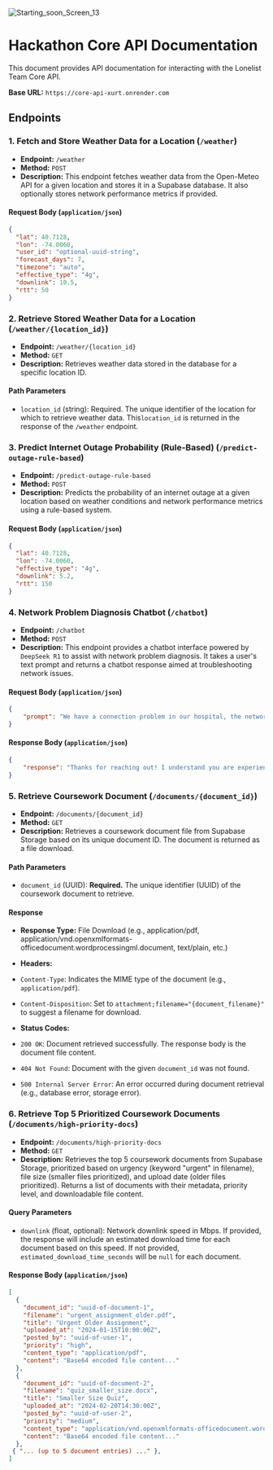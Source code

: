 
![Starting_soon_Screen_13](https://github.com/user-attachments/assets/d648675e-4f85-4215-abe4-46311e54b09a)

# Hackathon Core API Documentation

This document provides API documentation for interacting with the Lonelist Team Core API.

**Base URL:** `https://core-api-xurt.onrender.com`

## Endpoints

### 1. Fetch and Store Weather Data for a Location (`/weather`)

*   **Endpoint:** `/weather`
*   **Method:** `POST`
*   **Description:** This endpoint fetches weather data from the Open-Meteo API for a given location and stores it in a Supabase database. It also optionally stores network performance metrics if provided.

#### Request Body (`application/json`)

```json
{
  "lat": 40.7128,        
  "lon": -74.0060,      
  "user_id": "optional-uuid-string", 
  "forecast_days": 7,   
  "timezone": "auto",   
  "effective_type": "4g",
  "downlink": 10.5,      
  "rtt": 50              
}
```
### 2. Retrieve Stored Weather Data for a Location (`/weather/{location_id}`)
- **Endpoint:** `/weather/{location_id}`
- **Method:** `GET`
- **Description:** Retrieves weather data stored in the database for a specific location ID.

#### Path Parameters
- `location_id` (string): Required. The unique identifier of the location for which to retrieve weather data. This`location_id` is returned in the response of the `/weather` endpoint.

### 3. Predict Internet Outage Probability (Rule-Based) (`/predict-outage-rule-based`)

- **Endpoint:** `/predict-outage-rule-based`
- **Method:** `POST`
- **Description:** Predicts the probability of an internet outage at a given location based on weather conditions and network performance metrics using a rule-based system.

#### Request Body (`application/json`)

```json
{
  "lat": 40.7128,       
  "lon": -74.0060,       
  "effective_type": "4g",
  "downlink": 5.2,      
  "rtt": 150             
}
```

### 4. Network Problem Diagnosis Chatbot (`/chatbot`)
- **Endpoint:** `/chatbot`
- **Method:** `POST`
- **Description:** This endpoint provides a chatbot interface powered by `DeepSeek R1` to assist with network problem diagnosis. It takes a user's text prompt and returns a chatbot response aimed at troubleshooting network issues.
#### Request Body (`application/json`)
```json
{
    "prompt": "We have a connection problem in our hospital, the network is very slow."
}
```
#### Response Body (`application/json`)
```json
{
    "response": "Thanks for reaching out! I understand you are experiencing network issues..."
}
```
### 5. Retrieve Coursework Document (`/documents/{document_id}`)

- **Endpoint:** `/documents/{document_id}`
- **Method:** `GET`
- **Description:** Retrieves a coursework document file from Supabase Storage based on its unique document ID. The document is returned as a file download.

#### Path Parameters

- `document_id` (UUID): **Required.** The unique identifier (UUID) of the coursework document to retrieve.

#### Response

- **Response Type:** File Download (e.g., application/pdf, application/vnd.openxmlformats-officedocument.wordprocessingml.document, text/plain, etc.)

- **Headers:**
- `Content-Type`:  Indicates the MIME type of the document (e.g., `application/pdf`).
- `Content-Disposition`:  Set to `attachment;filename="{document_filename}"` to suggest a filename for download.

- **Status Codes:**
- `200 OK`: Document retrieved successfully. The response body is the document file content.
- `404 Not Found`: Document with the given `document_id` was not found.
- `500 Internal Server Error`:  An error occurred during document retrieval (e.g., database error, storage error).

### 6. Retrieve Top 5 Prioritized Coursework Documents (`/documents/high-priority-docs`)

- **Endpoint:** `/documents/high-priority-docs`
- **Method:** `GET`
- **Description:** Retrieves the top 5 coursework documents from Supabase Storage, prioritized based on urgency (keyword "urgent" in filename), file size (smaller files prioritized), and upload date (older files prioritized).  Returns a list of documents with their metadata, priority level, and downloadable file content.

#### Query Parameters

- `downlink` (float, optional): Network downlink speed in Mbps. If provided, the response will include an estimated download time for each document based on this speed. If not provided, `estimated_download_time_seconds` will be `null` for each document.

#### Response Body (`application/json`)

```json
[
  {
    "document_id": "uuid-of-document-1",
    "filename": "urgent_assignment_older.pdf",
    "title": "Urgent Older Assignment",
    "uploaded_at": "2024-01-15T10:00:00Z",
    "posted_by": "uuid-of-user-1",
    "priority": "high",
    "content_type": "application/pdf",
    "content": "Base64 encoded file content..." 
  },
  {
    "document_id": "uuid-of-document-2",
    "filename": "quiz_smaller_size.docx",
    "title": "Smaller Size Quiz",
    "uploaded_at": "2024-02-20T14:30:00Z",
    "posted_by": "uuid-of-user-2",
    "priority": "medium",
    "content_type": "application/vnd.openxmlformats-officedocument.wordprocessingml.document",
    "content": "Base64 encoded file content..."
  },
 { "... (up to 5 document entries) ..." },
]
```